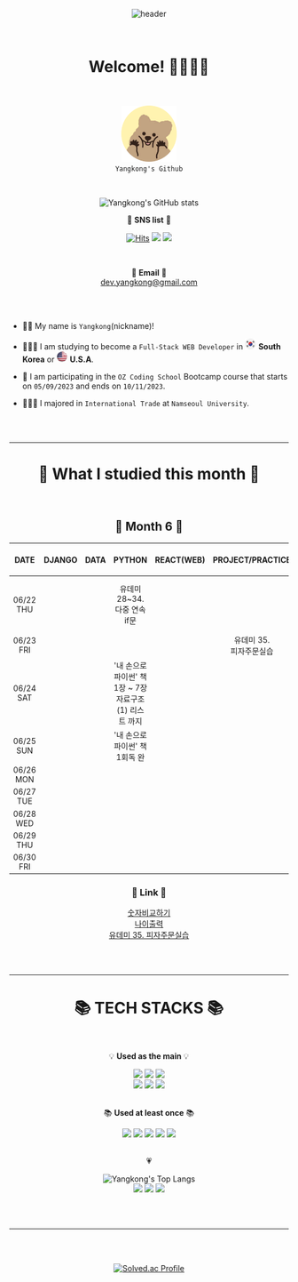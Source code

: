 <div align="center">

![header](https://capsule-render.vercel.app/api?type=rounded&text=DEV-Yangkong&fontColor=000000&color=fff3b0&height=150&animation=blinking)

</div>

<br/>

<div align=center>
  <h1>Welcome! 👋🏻👋🏻</h1>

<br/><br/>
<img src="quoaka_circle.png" width="20%" height="10%"/>
<br/>
`Yangkong's Github`

</div>

<br/>

<div align=center>

![Yangkong's GitHub stats](https://github-readme-stats.vercel.app/api?username=DEV-Yangkong&show_icons=true&theme=radical&count_private=true)

&#128172; <b>SNS list</b> &#128172;

[![Hits](https://hits.seeyoufarm.com/api/count/incr/badge.svg?url=https%3A%2F%2Fgithub.com%2FDEV-YangKong&count_bg=%23ef476f&title_bg=%23555555&icon=github.svg&icon_color=%23ef476f&title=hits&edge_flat=false)](https://hits.seeyoufarm.com)
<a href="https://dev-yangkong.tistory.com/" target="_blank"><img src="https://img.shields.io/badge/Tech Blog-ffd166?style=flat-square&logo=GitHub Sponsors&logoColor=white&link=https://dev-yangkong.tistory.com/"/></a>
<a href="https://www.instagram.com/dev_yangkong/" target="_blank"><img src="https://img.shields.io/badge/Instagram-06d6a0?style=flat-square&logo=Instagram&logoColor=white"/></a>

<br/>

&#128140; <b>Email</b> &#128140;<br/>
dev.yangkong@gmail.com

</div>

<br/><br/>

- 👩🏻 My name is `Yangkong`(nickname)!

- 👩🏻‍💻 I am studying to become a `Full-Stack WEB Developer` in <img src="south-korea.png" width="20"/> <b>South Korea</b> or <img src="USA.png" width="20"/> <b>U.S.A</b>.

- 📖 I am participating in the `OZ Coding School` Bootcamp course that starts on `05/09/2023` and ends on `10/11/2023`.

- 👩🏻‍🎓 I majored in `International Trade` at `Namseoul University`.

<br/><br/>

---

<div align=center><h1>📝 What I studied this month 📝</h1></div>
<br/>

<div align=center>
  
<h2>📅 Month 6 📅</h2>

|   DATE    | DJANGO | DATA |                          PYTHON                          | REACT(WEB) |       PROJECT/PRACTICE       |          CODE TEST/ Math           |    _ETC_     |
| :-------: | :----: | :--: | :------------------------------------------------------: | :--------: | :--------------------------: | :--------------------------: | :----------: |
| 06/22 THU |        |      |            유데미 28~34.<br/> 다중 연속 if문             |            |                              | 숫자비교하기 ,<br/> 나이출력 | _파이썬집중_ |
| 06/23 FRI |        |      |                                                          |            | 유데미 35.<br/> 피자주문실습 |                              |  _환경설정_  |
| 06/24 SAT |        |      | '내 손으로 파이썬' 책 1장 ~ 7장 자료구조 (1) 리스트 까지 |            |                              |                              |              |
| 06/25 SUN |        |      |              '내 손으로 파이썬' 책 1회독 완              |            |                              |                              |              |
| 06/26 MON |        |      |                                                          |            |                              |                              |              |
| 06/27 TUE |        |      |                                                          |            |                              |                              |              |
| 06/28 WED |        |      |                                                          |            |                              |                              |              |
| 06/29 THU |        |      |                                                          |            |                              |                              |              |
| 06/30 FRI |        |      |                                                          |            |                              |                              |              |

<h3>🔗 Link 🔗</h3>

<a href="https://github.com/DEV-Yangkong/testing-code/tree/main/%ED%94%84%EB%A1%9C%EA%B7%B8%EB%9E%98%EB%A8%B8%EC%8A%A4/lv0/120807.%E2%80%85%EC%88%AB%EC%9E%90%E2%80%85%EB%B9%84%EA%B5%90%ED%95%98%EA%B8%B0">
숫자비교하기</a><br/>
<a href="https://github.com/DEV-Yangkong/testing-code/tree/main/%ED%94%84%EB%A1%9C%EA%B7%B8%EB%9E%98%EB%A8%B8%EC%8A%A4/lv0/120820.%E2%80%85%EB%82%98%EC%9D%B4%E2%80%85%EC%B6%9C%EB%A0%A5">
나이출력</a><br/>
<a href="https://github.com/DEV-Yangkong/python/tree/main/coding_exercises/day3/Exercise4_Pizza_Order_Practice">
유데미 35. 피자주문실습</a><br/>

</div align=center>

<br/><br/>

---

<div align=center><h1>📚 TECH STACKS 📚</h1></div>

<br/>

<div align=center>

&#128161; <strong>Used as the main</strong> &#128161;

<div>
  <img src="https://img.shields.io/badge/HTML5-E34F26?style=for-the-badge&logo=HTML5&logoColor=white"> 
  <img src="https://img.shields.io/badge/CSS3-1572B6?style=for-the-badge&logo=CSS3&logoColor=white">
  <img src="https://img.shields.io/badge/bootstrap-7952B3?style=for-the-badge&logo=bootstrap&logoColor=white">
  <br/>

  <img src="https://img.shields.io/badge/python-3776AB?style=for-the-badge&logo=python&logoColor=white">
  <img src="https://img.shields.io/badge/django-092E20?style=for-the-badge&logo=django&logoColor=white">
  <img src="https://img.shields.io/badge/javascript-F7DF1E?style=for-the-badge&logo=javascript&logoColor=black">
  </div>

<br/>

&#128218; <strong>Used at least once</strong> &#128218;

<div>
  <img src="https://img.shields.io/badge/react-61DAFB?style=for-the-badge&logo=react&logoColor=black">
  <img src="https://img.shields.io/badge/typescript-3178C6?style=for-the-badge&logo=typescript&logoColor=white">
  <img src="https://img.shields.io/badge/MongoDB-47A248?style=for-the-badge&logo=MongoDB&logoColor=white">
  <img src="https://img.shields.io/badge/vue.js-4FC08D?style=for-the-badge&logo=vue.js&logoColor=white">
  <img src="https://img.shields.io/badge/node.js-339933?style=for-the-badge&logo=Node.js&logoColor=white">
</div>

<br/>

&#128151;

<div>
  
![Yangkong's Top Langs](https://github-readme-stats.vercel.app/api/top-langs/?username=DEV-Yangkong&layout=compact&theme=radical)
<br/>
  <a href="https://dev-yangkong.tistory.com/" target="_blank"><img src="https://img.shields.io/badge/Tistory-ffd166?style=for-the-badge&logo=tistory&logoColor=white&link=https://dev-yangkong.tistory.com/"/></a>
  <a href="https://github.com/DEV-Yangkong" target="_blank"><img src="https://img.shields.io/badge/github-cdb4db?style=for-the-badge&logo=github&logoColor=white&link=https://github.com/DEV-Yangkong"></a>
  <img src="https://img.shields.io/badge/git-F05032?style=for-the-badge&logo=git&logoColor=white">
</div>

<br/><br/>

---

<br/><br/>

<div align=center>

[![Solved.ac Profile](http://mazassumnida.wtf/api/v2/generate_badge?boj=dev_yangkong)](https://solved.ac/dev_yangkong/)

</div align=center>

<br/><br/>
